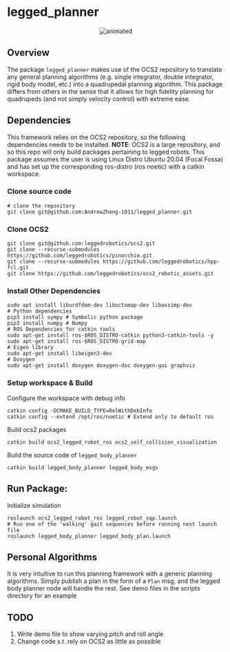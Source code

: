 # legged_planner
<p align="center">
  <img src="docs/anybotics_legged_planner.gif" alt="animated" />
</p>

## Overview
The package `legged_planner` makes use of the OCS2 repository to translate any general planning algorithms (e.g. single integrator, double integrator, rigid body model, etc.)  into a quadrupedal planning algorithm.
This package differs from others in the sense that it allows for high fidelity planning for quadrupeds (and not simply velocity control) with extreme ease.

## Dependencies
This framework relies on the OCS2 repository, so the following dependencies needs to be installed. **NOTE**: OCS2 is a large repository, and so this repo will only build packages pertaining to legged robots. This package assumes the user is using Linux Distro Ubuntu 20.04 (Focal Fossa) and has set up the corresponding ros-distro (ros noetic) with a catkin workspace.

### Clone source code ###
```
# clone the repository
git clone git@github.com:AndrewZheng-1011/legged_planner.git
```

### Clone OCS2 ###
```
git clone git@github.com:leggedrobotics/ocs2.git
git clone --recurse-submodules https://github.com/leggedrobotics/pinocchio.git
git clone --recurse-submodules https://github.com/leggedrobotics/hpp-fcl.git
git clone https://github.com/leggedrobotics/ocs2_robotic_assets.git
```

### Install Other Dependencies ###
```
sudo apt install liburdfdom-dev liboctomap-dev libassimp-dev
# Python dependencies
pip3 install sympy # Symbolic python package
pip3 install numpy # Numpy
# ROS Dependencies for catkin tools
sudo apt-get install ros-$ROS_DISTRO-catkin python3-catkin-tools -y
sudo apt-get install ros-$ROS_DISTRO-grid-map
# Eigen library
sudo apt-get install libeigen3-dev
# Doxygen
sudo apt-get install doxygen doxygen-doc doxygen-gui graphviz
```

### Setup workspace & Build ###
Configure the workspace with debug info
```
catkin config -DCMAKE_BUILD_TYPE=RelWithDebInfo
catkin config --extend /opt/ros/noetic # Extend only to default ros
```

Build ocs2 packages
```
catkin build ocs2_legged_robot_ros ocs2_self_collision_visualization
```

Build the source code of `legged_body_planner`
```
catkin build legged_body_planner legged_body_msgs
```


## Run Package:
Initialize simulation
```
roslaunch ocs2_legged_robot_ros legged_robot_sqp.launch
# Run one of the 'walking' gait sequences before running next launch file
roslaunch legged_body_planner legged_body_plan.launch
```


## Personal Algorithms
It is very intuitive to run this planning framework with a generic planning algorithms. Simply publish a plan in the form of a `Plan` msg, and the legged body planner node will handle the rest. See demo files in the scripts directory for an example

## TODO
1. Write demo file to show varying pitch and roll angle
2. Change code s.t. rely on OCS2 as little as possible
